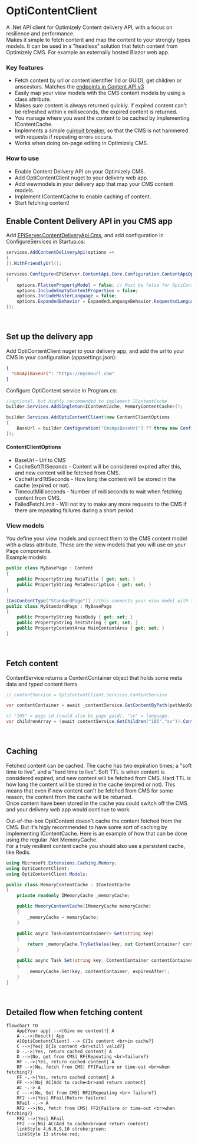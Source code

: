 # OptiContentClient

A .Net API client for Optimizely Content delivery API, with a focus on resilience and performance.<br>
Makes it simple to fetch content and map the content to your strongly types models. It can be used in a "headless" solution that fetch content from Optimizely CMS. For example an externally hosted Blazor web app. 

### Key features
* Fetch content by url or content identifier (Id or GUID), get children or anscestors. Matches the [endpoints in Content API v3](https://docs.developers.optimizely.com/content-management-system/v1.5.0-content-delivery-api/reference/content_getbycontentidentifier)
* Easily map your view models with the CMS content models by using a class attribute.
* Makes sure content is always returned quickly. If expired content can't be refreshed within x milliseconds, the expired content is returned.
* You manage where you want the content to be cached by implementing IContentCache.
* Implements a simple [cuircuit breaker](https://en.wikipedia.org/wiki/Circuit_breaker_design_pattern), so that the CMS is not hammered with requests if repeating errors occurs.
* Works when doing on-page editing in Optimizely CMS. 
  
### How to use
* Enable Content Delivery API on your Optimizely CMS.
* Add OptiContentClient nuget to your delivery web app.
* Add viewmodels in your delivery app that map your CMS content models.
* Implement IContentCache to enable caching of content.
* Start fetching content!


## Enable Content Delivery API in you CMS app
Add [EPiServer.ContentDeliveryApi.Cms](https://docs.developers.optimizely.com/content-management-system/v1.5.0-content-delivery-api/docs/quick-start), and add configuration in ConfigureServices in Startup.cs:
```csharp
services.AddContentDeliveryApi(options =>
{
}).WithFriendlyUrl();

services.Configure<EPiServer.ContentApi.Core.Configuration.ContentApiOptions>(options =>
{
    options.FlattenPropertyModel = false; // Must be false for OptiContent to work
    options.IncludeEmptyContentProperties = false;
    options.IncludeMasterLanguage = false;
    options.ExpandedBehavior = ExpandedLanguageBehavior.RequestedLanguage;
});
```

<br>

## Set up the delivery app
Add OptiContentClient nuget to your delivery app, and add the url to your CMS in your configuration (appsettings.json):
```json
{
  "CmsApiBaseUri": "https://mycmsurl.com"
}
```
Configure OptiContent service in Program.cs:
```csharp
//optional, but highly recommended to implement IContentCache  
builder.Services.AddSingleton<IContentCache, MemoryContentCache>(); 

builder.Services.AddOptiContentClient(new ContentClientOptions
{
    BaseUrl = builder.Configuration["CmsApiBaseUri"] ?? throw new ConfigurationErrorsException("Missing CmsApiBaseUri in configuration.")
});
```
#### ContentClientOptions
* BaseUrl - Url to CMS
* CacheSoftTtlSeconds - Content will be considered expired after this, and new content will be fetched from CMS.
* CacheHardTtlSeconds - How long the content will be stored in the cache (expired or not).
* TimeoutMilliseconds - Number of milliseconds to wait when fetching content from CMS.
* FailedFetchLimit - Will not try to make any more requests to the CMS if there are repeating failures during a short period.


### View models
You define your view models and connect them to the CMS content model with a class attribute.
These are the view models that you will use on your Page components.<br/>
Example models:
```csharp
public class MyBasePage : Content
{
    public PropertyString MetaTitle { get; set; }
    public PropertyString MetaDescription { get; set; }
}

[CmsContentType("StandardPage")] //this connects your view model with the CMS page type called "StandardPage"
public class MyStandardPage : MyBasePage
{
    public PropertyString MainBody { get; set; }
    public PropertyString TestString { get; set; }
    public PropertyContentArea MainContentArea { get; set; }
}
```
<br>

## Fetch content
ContentService returns a ContentContainer object that holds some meta data and typed content items. 
````csharp
//_contentService = OptiContentClient.Services.ContentService

var contentContainer = await _contentService.GetContentByPath(pathAndQuery);

// "105" = page id (could also be page guid), "sv" = language.
var childrenArray = (await contentService.GetChildren("105","sv")).Content 
````
<br>

## Caching

Fetched content can be cached. The cache has two expiration times; a "soft time to live", and a "hard time to live". Soft TTL is when content is considered expired, and new content will be fetched from CMS. Hard TTL is how long the content will be stored in the cache (expired or not). This means that even if new content can't be fetched from CMS for some reason, the content from the cache will be returned.<br>
Once content have been stored in the cache you could switch off the CMS and your delivery web app would continue to work.  

Out-of-the-box OptiContent doesn't cache the content fetched from the CMS. But it's higly recommended to have some sort of caching by implementing IContentCache. Here is an example of how that can be done using the regular .Net MemoryCache. <br>
For a truly resilient content cache you should also use a persistent cache, like Redis.
```csharp
using Microsoft.Extensions.Caching.Memory;
using OptiContentClient;
using OptiContentClient.Models;

public class MemoryContentCache : IContentCache
{
    private readonly IMemoryCache _memoryCache;

    public MemoryContentCache(IMemoryCache memoryCache)
    {
        _memoryCache = memoryCache;
    }

    public async Task<ContentContainer?> Get(string key)
    {
        return _memoryCache.TryGetValue(key, out ContentContainer? contentContainer) ? contentContainer : null;
    }

    public async Task Set(string key, ContentContainer contentContainer, TimeSpan expiresAfter)
    {
        _memoryCache.Set(key, contentContainer, expiresAfter);
    }
}                           
```
<br>

## Detailed flow when fetching content
```mermaid
flowchart TD
    App[Your app] -->|Give me content!| A 
    A -.->|Result| App
    A[OptiContentClient] --> C{Is content <br>in cache?}
    C -->|Yes| D{Is content <br>still valid?}
    D -.->|Yes, return cached content| A
    D -->|No, get from CMS| RF{Repeating <br>failure?}
    RF -.->|Yes, return cached content| A 
    RF -->|No, fetch from CMS| FF{Failure or time-out <br>when fetching?}
    FF -.->|Yes, return cached content| A 
    FF -->|No| AC[Add to cache<br>and return content]
    AC -.-> A
    C --->|No, Get from CMS| RF2{Repeating <br> failure?}
    RF2 -->|Yes| RFail(Return failure) 
    RFail -.-> A
    RF2 -->|No, fetch from CMS| FF2{Failure or time-out <br>when fetching?} 
    FF2 -->|Yes| RFail 
    FF2 -->|No| AC(Add to cache<br>and return content)
    linkStyle 4,6,8,9,10 stroke:green;
    linkStyle 13 stroke:red;
```

